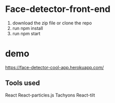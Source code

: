 # Face-detector-front-end
1. download the zip file or clone the repo
2. run npm install
3. run npm start 


# demo
https://face-detector-cool-app.herokuapp.com/

## Tools used 
React 
React-particles.js
Tachyons
React-tilt
